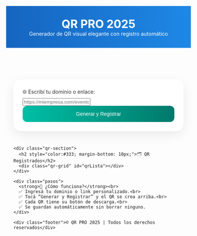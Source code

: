 
<html lang="es">
<head>
  <meta charset="UTF-8" />
  <meta name="viewport" content="width=device-width, initial-scale=1.0"/>
  <title>QR PRO - Sistema Avanzado 2025</title>
  <style>
    :root {
      --primary: #1565c0;
      --accent: #00bfa5;
      --light-bg: #f0f8ff;
      --card-bg: #ffffff;
      --text-dark: #1a1a1a;
      --soft-shadow: 0 10px 30px rgba(0,0,0,0.08);
    }

    body {
      font-family: 'Segoe UI', sans-serif;
      margin: 0;
      background: radial-gradient(circle at top left, var(--light-bg), #ffffff);
      color: var(--text-dark);
    }

    header {
      background: linear-gradient(90deg, var(--primary), #1e88e5);
      padding: 30px 20px;
      text-align: center;
      color: white;
    }

    header h1 {
      margin: 0;
      font-size: 2.2em;
    }

    .main {
      max-width: 960px;
      margin: auto;
      padding: 30px 20px;
    }

    .form-section {
      background: var(--card-bg);
      border-radius: 20px;
      box-shadow: var(--soft-shadow);
      padding: 25px;
      margin-bottom: 40px;
    }

    .form-section label {
      display: block;
      font-size: 1em;
      margin-bottom: 8px;
      color: #333;
    }

    input[type="text"] {
      width: 100%;
      padding: 14px;
      font-size: 1em;
      border: 2px solid #bbdefb;
      border-radius: 12px;
      margin-bottom: 20px;
    }

    button {
      background: linear-gradient(90deg, var(--accent), #00796b);
      color: white;
      border: none;
      padding: 14px 20px;
      font-size: 1em;
      border-radius: 12px;
      cursor: pointer;
      transition: background 0.3s ease;
      width: 100%;
    }

    button:hover {
      background: linear-gradient(90deg, #00796b, var(--accent));
    }

    .qr-section {
      margin-top: 30px;
    }

    .qr-grid {
      display: grid;
      grid-template-columns: repeat(auto-fill, minmax(220px, 1fr));
      gap: 20px;
    }

    .qr-card {
      background: white;
      border-radius: 18px;
      box-shadow: var(--soft-shadow);
      padding: 15px;
      text-align: center;
      transition: transform 0.2s;
    }

    .qr-card:hover {
      transform: scale(1.02);
    }

    .qr-card img {
      width: 160px;
      height: 160px;
      margin-bottom: 10px;
      border-radius: 12px;
      box-shadow: 0 4px 12px rgba(0,0,0,0.08);
    }

    .qr-link {
      font-size: 0.9em;
      word-break: break-word;
      color: var(--primary);
      margin-bottom: 10px;
    }

    .qr-card button {
      background-color: var(--primary);
      border: none;
      padding: 10px 16px;
      color: white;
      border-radius: 8px;
      font-size: 0.9em;
    }

    .pasos {
      margin-top: 50px;
      background: #e8f5e9;
      border-left: 6px solid var(--accent);
      border-radius: 12px;
      padding: 20px;
      font-size: 1em;
      color: #2e7d32;
      box-shadow: 0 4px 12px rgba(0,0,0,0.05);
    }

    .footer {
      text-align: center;
      margin-top: 60px;
      padding: 20px;
      font-size: 0.9em;
      color: #666;
    }
  </style>
</head>
<body>

  <header>
    <h1>QR PRO 2025</h1>
    <p style="margin:0;">Generador de QR visual elegante con registro automático</p>
  </header>

  <div class="main">
    <div class="form-section">
      <label for="inputLink">🌐 Escribí tu dominio o enlace:</label>
      <input type="text" id="inputLink" placeholder="https://miempresa.com/evento" />
      <button onclick="generarQR()">Generar y Registrar</button>
    </div>

    <div class="qr-section">
      <h2 style="color:#333; margin-bottom: 10px;">🗂 QR Registrados</h2>
      <div class="qr-grid" id="qrLista"></div>
    </div>

    <div class="pasos">
      <strong>📌 ¿Cómo funciona?</strong><br>
      ✅ Ingresá tu dominio o link personalizado.<br>
      ✅ Tocá “Generar y Registrar” y el QR se crea arriba.<br>
      ✅ Cada QR tiene su botón de descarga.<br>
      ✅ Se guardan automáticamente sin borrar ninguno.
    </div>

    <div class="footer">© QR PRO 2025 | Todos los derechos reservados</div>
  </div>

  <script src="https://cdn.jsdelivr.net/npm/qrcode/build/qrcode.min.js"></script>
  <script>
    const qrLista = document.getElementById('qrLista');

    function generarQR() {
      const enlace = document.getElementById('inputLink').value.trim();
      if (!enlace) {
        alert("Por favor ingresá un enlace válido.");
        return;
      }

      QRCode.toDataURL(enlace, { width: 160, margin: 1 }, function (err, url) {
        if (err) return console.error(err);

        const tarjeta = document.createElement('div');
        tarjeta.className = 'qr-card';

        const img = document.createElement('img');
        img.src = url;

        const texto = document.createElement('div');
        texto.className = 'qr-link';
        texto.textContent = enlace;

        const btn = document.createElement('button');
        btn.textContent = "Descargar QR";
        btn.onclick = function () {
          const a = document.createElement('a');
          a.href = url;
          a.download = "qr_registrado.png";
          document.body.appendChild(a);
          a.click();
          document.body.removeChild(a);
        };

        tarjeta.appendChild(img);
        tarjeta.appendChild(texto);
        tarjeta.appendChild(btn);
        qrLista.prepend(tarjeta);
      });
    }
  </script>

</body>
</html>
